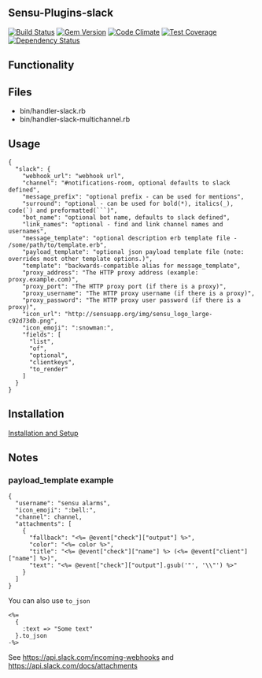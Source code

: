 ## Sensu-Plugins-slack

[![Build Status](https://travis-ci.org/sensu-plugins/sensu-plugins-slack.svg?branch=master)](https://travis-ci.org/sensu-plugins/sensu-plugins-slack)
[![Gem Version](https://badge.fury.io/rb/sensu-plugins-slack.svg)](http://badge.fury.io/rb/sensu-plugins-slack)
[![Code Climate](https://codeclimate.com/github/sensu-plugins/sensu-plugins-slack/badges/gpa.svg)](https://codeclimate.com/github/sensu-plugins/sensu-plugins-slack)
[![Test Coverage](https://codeclimate.com/github/sensu-plugins/sensu-plugins-slack/badges/coverage.svg)](https://codeclimate.com/github/sensu-plugins/sensu-plugins-slack)
[![Dependency Status](https://gemnasium.com/sensu-plugins/sensu-plugins-slack.svg)](https://gemnasium.com/sensu-plugins/sensu-plugins-slack)

## Functionality

## Files
 * bin/handler-slack.rb
 * bin/handler-slack-multichannel.rb

## Usage
```
{
  "slack": {
    "webhook_url": "webhook url",
    "channel": "#notifications-room, optional defaults to slack defined",
    "message_prefix": "optional prefix - can be used for mentions",
    "surround": "optional - can be used for bold(*), italics(_), code(`) and preformatted(```)",
    "bot_name": "optional bot name, defaults to slack defined",
    "link_names": "optional - find and link channel names and usernames",
    "message_template": "optional description erb template file - /some/path/to/template.erb",
    "payload_template": "optional json payload template file (note: overrides most other template options.)",
    "template": "backwards-compatible alias for message_template",
    "proxy_address": "The HTTP proxy address (example: proxy.example.com)",
    "proxy_port": "The HTTP proxy port (if there is a proxy)",
    "proxy_username": "The HTTP proxy username (if there is a proxy)",
    "proxy_password": "The HTTP proxy user password (if there is a proxy)",
    "icon_url": "http://sensuapp.org/img/sensu_logo_large-c92d73db.png",
    "icon_emoji": ":snowman:",
    "fields": [
      "list",
      "of",
      "optional",
      "clientkeys",
      "to_render"
    ]
  }
}
```

## Installation

[Installation and Setup](http://sensu-plugins.io/docs/installation_instructions.html)

## Notes

### payload_template example

```
{
  "username": "sensu alarms",
  "icon_emoji": ":bell:",
  "channel": channel,
  "attachments": [
    {
      "fallback": "<%= @event["check"]["output"] %>",
      "color": "<%= color %>",
      "title": "<%= @event["check"]["name"] %> (<%= @event["client"]["name"] %>)",
      "text": "<%= @event["check"]["output"].gsub('"', '\\"') %>"
    }
  ]
}
```

You can also use `to_json`

```
<%=
  {
    :text => "Some text"
  }.to_json
-%>
```

See https://api.slack.com/incoming-webhooks and https://api.slack.com/docs/attachments
